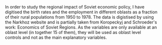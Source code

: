 In order to study the regional impact of Soviet economic policy, I have digitised the birth rates and the employment in different oblasts as a fraction of their rural populations from 1950 to 1978. The data is digistised by using the Narkhoz website and is partially taken from Koropeckyj and Schroeder's work: Economics of Soviet Regions. As the variables are only available at an oblast level (in together 15 of them), they will be used as oblast level controls and not as the main explanatory variables.
